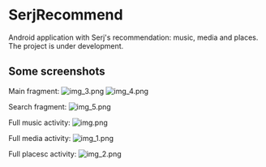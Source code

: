 # SerjRecommend
Android application with Serj's recommendation: music, media and places. The project is under development.

## Some screenshots
Main fragment:
![img_3.png](img_3.png)
![img_4.png](img_4.png)

Search fragment:
![img_5.png](img_5.png)

Full music activity:
![img.png](img.png)

Full media activity:
![img_1.png](img_1.png)

Full placesc activity:
![img_2.png](img_2.png)